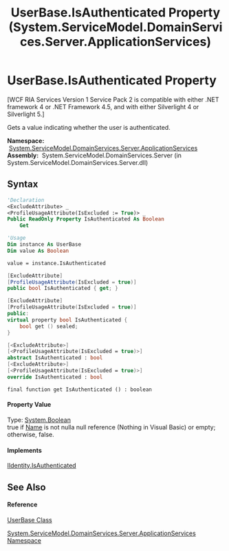 ﻿---
title: UserBase.IsAuthenticated Property  (System.ServiceModel.DomainServices.Server.ApplicationServices)
TOCTitle: IsAuthenticated Property
ms:assetid: P:System.ServiceModel.DomainServices.Server.ApplicationServices.UserBase.IsAuthenticated
ms:mtpsurl: https://msdn.microsoft.com/en-us/library/system.servicemodel.domainservices.server.applicationservices.userbase.isauthenticated(v=VS.91)
ms:contentKeyID: 28755167
ms.date: 01/27/2012
mtps_version: v=VS.91
f1_keywords:
- System.ServiceModel.DomainServices.Server.ApplicationServices.UserBase.IsAuthenticated
- System.ServiceModel.DomainServices.Server.ApplicationServices.UserBase.get_IsAuthenticated
dev_langs:
- CSharp
- JScript
- VB
- FSharp
- c++
api_location:
- System.ServiceModel.DomainServices.Server.dll
api_name:
- System.ServiceModel.DomainServices.Server.ApplicationServices.UserBase.get_IsAuthenticated
- System.ServiceModel.DomainServices.Server.ApplicationServices.UserBase.IsAuthenticated
api_type:
- Managed
topic_type:
- apiref
- kbSyntax
product_family_name: VS
ROBOTS: INDEX,FOLLOW
---

# UserBase.IsAuthenticated Property

\[WCF RIA Services Version 1 Service Pack 2 is compatible with either .NET framework 4 or .NET Framework 4.5, and with either Silverlight 4 or Silverlight 5.\]

Gets a value indicating whether the user is authenticated.

**Namespace:**  [System.ServiceModel.DomainServices.Server.ApplicationServices](ff422719\(v=vs.91\).md)  
**Assembly:**  System.ServiceModel.DomainServices.Server (in System.ServiceModel.DomainServices.Server.dll)

## Syntax

``` vb
'Declaration
<ExcludeAttribute> _
<ProfileUsageAttribute(IsExcluded := True)> _
Public ReadOnly Property IsAuthenticated As Boolean
    Get
```

``` vb
'Usage
Dim instance As UserBase
Dim value As Boolean

value = instance.IsAuthenticated
```

``` csharp
[ExcludeAttribute]
[ProfileUsageAttribute(IsExcluded = true)]
public bool IsAuthenticated { get; }
```

``` c++
[ExcludeAttribute]
[ProfileUsageAttribute(IsExcluded = true)]
public:
virtual property bool IsAuthenticated {
    bool get () sealed;
}
```

``` fsharp
[<ExcludeAttribute>]
[<ProfileUsageAttribute(IsExcluded = true)>]
abstract IsAuthenticated : bool
[<ExcludeAttribute>]
[<ProfileUsageAttribute(IsExcluded = true)>]
override IsAuthenticated : bool
```

``` jscript
final function get IsAuthenticated () : boolean
```

#### Property Value

Type: [System.Boolean](https://msdn.microsoft.com/en-us/library/a28wyd50)  
true if [Name](ff423372\(v=vs.91\).md) is not nulla null reference (Nothing in Visual Basic) or empty; otherwise, false.  

#### Implements

[IIdentity.IsAuthenticated](https://msdn.microsoft.com/en-us/library/z2x1475h)  

## See Also

#### Reference

[UserBase Class](ff422972\(v=vs.91\).md)

[System.ServiceModel.DomainServices.Server.ApplicationServices Namespace](ff422719\(v=vs.91\).md)


